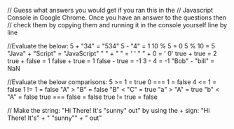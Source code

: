 // Guess what answers you would get if you ran this in the
// Javascript Console in Google Chrome. Once you have an answer  to the questions then 
// check them by copying them and running it in the console yourself line by line 


//Evaluate the below:
5 + "34" = "534"
5 - "4" = 1
10 % 5 = 0
5 % 10 = 5
"Java" + "Script" = "JavaScript"
" " + " " = '  '
" " + 0 = ' 0'
true + true = 2
true + false = 1
false + true = 1
false - true = -1
3 - 4 = -1
"Bob" - "bill" = NaN


//Evaluate the below comparisons:
5 >= 1 = true
0 === 1 = false
4 <= 1 = false
1 != 1 = false
"A" > "B" = false
"B" < "C" = true
"a" > "A" = true
"b" < "A" = false
true === false = false
true != true = false


// Make the string: "Hi There! It's "sunny" out" by using the + sign:
"Hi There! It's" + " \"sunny\"" + " out"